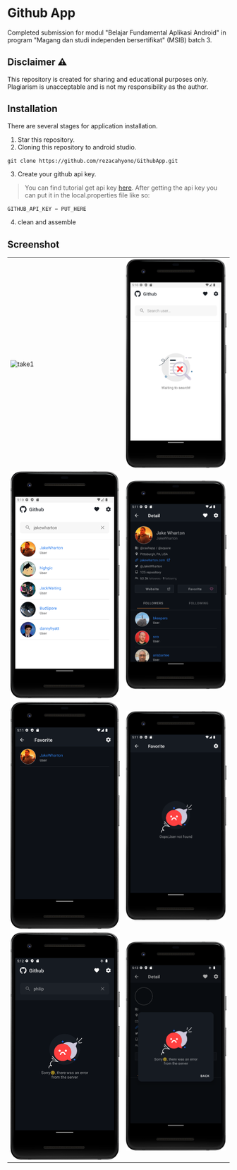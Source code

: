 # Github App
Completed submission for modul "Belajar Fundamental Aplikasi Android" in program "Magang dan studi independen bersertifikat" (MSIB) batch 3.

## Disclaimer ⚠️
This repository is created for sharing and educational purposes only. Plagiarism is unacceptable and is not my responsibility as the author.

## Installation
There are several stages for application installation.
1. Star this repository.
2. Cloning this repository to android studio.
```git
git clone https://github.com/rezacahyono/GithubApp.git
```
3. Create your github api key.
> You can find tutorial get api key [here](https://www.dicoding.com/blog/apa-itu-rate-limit-pada-github-api/).
> After getting the api key you can put it in the local.properties file like so:
```gradle
GITHUB_API_KEY = PUT_HERE
```
4. clean and assemble

## Screenshot
|                |                               |
|----------------|-------------------------------|
|![take1](screenshot/1.gif)|![take2](screenshot/1.png)|
|![take3](screenshot/2.png)|![take4](screenshot/3.png)|
|![take5](screenshot/4.png)|![take6](screenshot/5.png)|
|![take7](screenshot/6.png)|![take8](screenshot/7.png)|